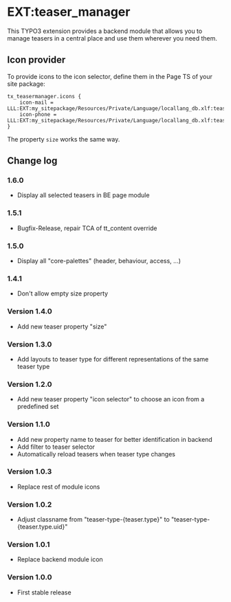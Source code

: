 # EXT:teaser_manager

This TYPO3 extension provides a backend module that allows you to manage teasers in a central place and use them wherever you need them.

## Icon provider

To provide icons to the icon selector, define them in the Page TS of your site package:
```
tx_teasermanager.icons {
    icon-mail = LLL:EXT:my_sitepackage/Resources/Private/Language/locallang_db.xlf:teasermanager.icon.mail
    icon-phone = LLL:EXT:my_sitepackage/Resources/Private/Language/locallang_db.xlf:teasermanager.icon.phone
}
```

The property `size` works the same way.

## Change log

### 1.6.0
- Display all selected teasers in BE page module

### 1.5.1
- Bugfix-Release, repair TCA of tt_content override

### 1.5.0
- Display all "core-palettes" (header, behaviour, access, ...)

### 1.4.1
- Don't allow empty size property

### Version 1.4.0
- Add new teaser property "size"

### Version 1.3.0
- Add layouts to teaser type for different representations of the same teaser type

### Version 1.2.0
- Add new teaser property "icon selector" to choose an icon from a predefined set

### Version 1.1.0
- Add new property name to teaser for better identification in backend
- Add filter to teaser selector
- Automatically reload teasers when teaser type changes

### Version 1.0.3
- Replace rest of module icons

### Version 1.0.2
- Adjust classname from "teaser-type-{teaser.type}" to "teaser-type-{teaser.type.uid}" 

### Version 1.0.1
- Replace backend module icon 

### Version 1.0.0

- First stable release